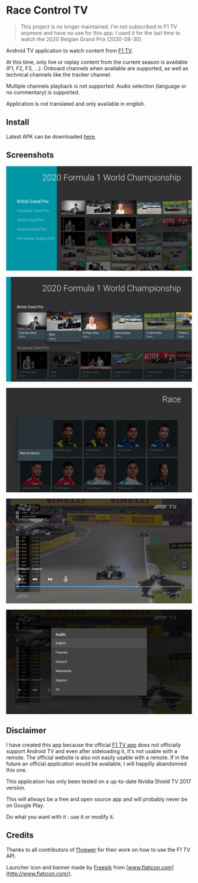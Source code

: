 # Race Control TV

> This project is no longer maintained. I'm not subscribed to F1 TV anymore and have no use for this app. I used it for the last time to watch the 2020 Belgian Grand Prix (2020-08-30).

Android TV application to watch content from [F1 TV](https://f1tv.formula1.com).

At this time, only live or replay content from the current season is available (F1, F2, F3, ...).
Onboard channels when available are supported, as well as technical channels like the tracker channel.

Multiple channels playback is not supported. Audio selection (language or no commentary) is supported.

Application is not translated and only available in english.

## Install

Latest APK can be downloaded [here](https://github.com/Groggy/race-control-tv/releases/latest).

## Screenshots

![Browse current season](/screenshots/season_browse.png)

![Browse sessions of an event](/screenshots/event_sessions_browse.png)

![Channel selection of a multi-channel session](/screenshots/session_channel_selection.png)

![Channel playback](/screenshots/channel_playback.png)

![Channel audio selection](/screenshots/channel_audio_selection.png)

## Disclaimer

I have created this app because the official [F1 TV app](https://play.google.com/store/apps/details?id=com.formulaone.production)
does not officially support Android TV and even after sideloading it, it's not usable with a remote.
The official website is also not easily usable with a remote. If in the future an official application
would be available, I will happilly abandonned this one.

This application has only been tested on a up-to-date Nvidia Shield TV 2017 version.

This will allways be a free and open source app and will probably never be on Google Play.

Do what you want with it : use it or modify it.

## Credits

Thanks to all contributors of [f1viewer](https://github.com/SoMuchForSubtlety/f1viewer) for their work on how to use the F1 TV API.

Launcher icon and banner made by [Freepik](https://www.flaticon.com/authors/freepik) from [www.flaticon.com](http://www.flaticon.com/).
